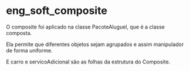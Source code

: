 # eng_soft_composite 

O composite foi aplicado na classe PacoteAluguel, que é a classe composta. 

Ela permite que diferentes objetos sejam agrupados e assim manipulador de forma uniforme.

E carro e servicoAdicional são as folhas da estrutura do Composite.
